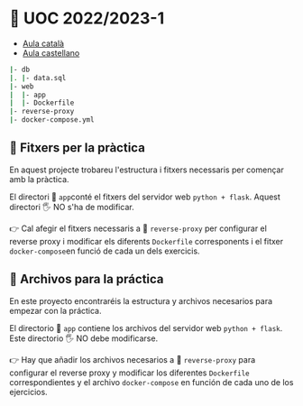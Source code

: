 # 🏫  UOC 2022/2023-1

- [Aula català](#📂-fitxers-per-la-pràctica)
- [Aula castellano](#📂-archivos-para-la-práctica)

```bash
|- db
|. |- data.sql
|- web
|  |- app
|  |- Dockerfile
|- reverse-proxy
|- docker-compose.yml
```

## 📂 Fitxers per la pràctica

En aquest projecte trobareu l'estructura i fitxers necessaris per començar amb la pràctica.

El directori 📂 `app`conté el fitxers del servidor web `python + flask`. Aquest directori 🖐 NO s'ha de modificar.

👉 Cal afegir el fitxers necessaris a  📁 `reverse-proxy` per configurar el reverse proxy i modificar els diferents `Dockerfile` corresponents i el fitxer `docker-compose`en funció de cada un dels exercicis.


## 📂 Archivos para la práctica

En este proyecto encontraréis la estructura y archivos necesarios para empezar con la práctica.

El directorio 📂 `app` contiene los archivos del servidor web `python + flask`. Este directorio 🖐 NO debe modificarse.

👉 Hay que añadir los archivos necesarios a 📁 `reverse-proxy` para configurar el reverse proxy y modificar los diferentes `Dockerfile` correspondientes y el archivo `docker-compose` en función de cada uno de los ejercicios.

